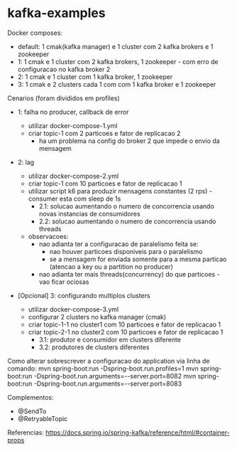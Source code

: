 # kafka-examples

Docker composes:
- default: 1 cmak(kafka manager) e 1 cluster com 2 kafka brokers e 1 zookeeper
- 1: 1 cmak e 1 cluster com 2 kafka brokers, 1 zookeeper - com erro de configuracao no kafka broker 2
- 2: 1 cmak e 1 cluster com 1 kafka broker, 1 zookeeper
- 3: 1 cmak e 2 clusters cada 1 com com 1 kafka broker e 1 zookeeper

Cenarios (foram divididos em profiles)
- 1: falha no producer, callback de error
  - utilizar docker-compose-1.yml
  - criar topic-1 com 2 particoes e fator de replicacao 2
    - ha um problema na config do broker 2 que impede o envio da mensagem

- 2: lag
  - utilizar docker-compose-2.yml
  - criar topic-1 com 10 particoes e fator de replicacao 1
  - utilizar script k6 para produzir mensagens constantes (2 rps) - consumer esta com sleep de 1s
    - 2.1: solucao aumentando o numero de concorrencia usando novas instancias de consumidores 
    - 2.2: solucao aumentando o numero de concorrencia usando threads
  - observacoes:
    - nao adianta ter a configuracao de paralelismo feita se:
      - nao houver particoes disponiveis para o paralelismo
      - se a mensagem for enviada somente para a mesma particao (atencao a key ou a partition no producer)
    - nao adianta ter mais threads(concurrency) do que particoes - vao ficar ociosas

- [Opcional] 3: configurando multiplos clusters
  - utilizar docker-compose-3.yml
  - configurar 2 clusters no kafka manager (cmak)
  - criar topic-1-1 no cluster1 com 10 particoes e fator de replicacao 1
  - criar topic-2-1 no cluster2 com 10 particoes e fator de replicacao 1
    - 3.1: produtor e consumidor em clusters diferente
    - 3.2: produtores de clusters diferentes

Como alterar sobrescrever a configuracao do application via linha de comando:
mvn spring-boot:run -Dspring-boot.run.profiles=1
mvn spring-boot:run -Dspring-boot.run.arguments=--server.port=8082
mvn spring-boot:run -Dspring-boot.run.arguments=--server.port=8083

Complementos:
- @SendTo
- @RetryableTopic

Referencias:
https://docs.spring.io/spring-kafka/reference/html/#container-props